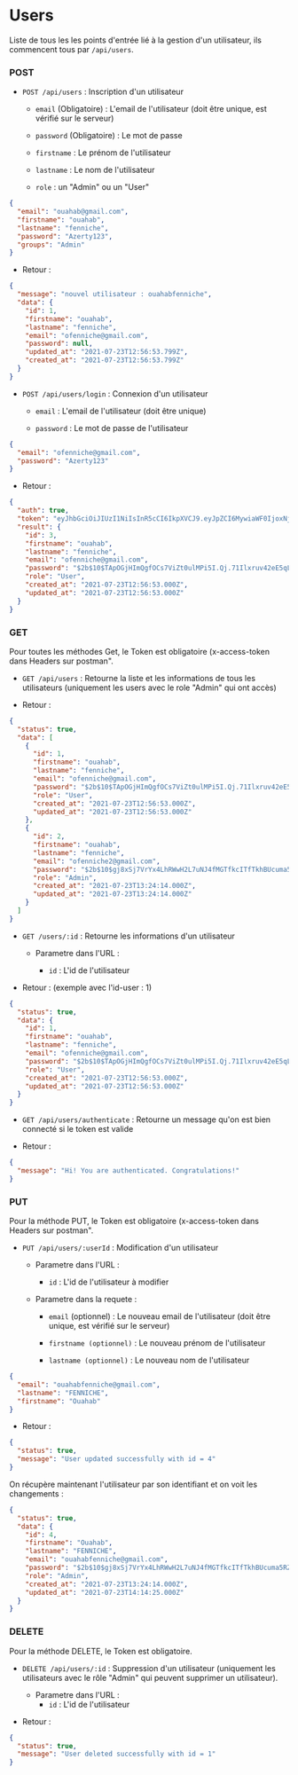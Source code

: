 # Users

Liste de tous les les points d'entrée lié à la gestion d'un utilisateur, ils commencent tous par `/api/users`.

### POST

- `POST /api/users` : Inscription d'un utilisateur

  - `email` (Obligatoire) : L'email de l'utilisateur (doit être unique, est vérifié sur le serveur)

  - `password` (Obligatoire) : Le mot de passe

  - `firstname` : Le prénom de l'utilisateur

  - `lastname` : Le nom de l'utilisateur

  - `role` : un "Admin" ou un "User"

```json
{
  "email": "ouahab@gmail.com",
  "firstname": "ouahab",
  "lastname": "fenniche",
  "password": "Azerty123",
  "groups": "Admin"
}
```

- Retour :

```json
{
  "message": "nouvel utilisateur : ouahabfenniche",
  "data": {
    "id": 1,
    "firstname": "ouahab",
    "lastname": "fenniche",
    "email": "ofenniche@gmail.com",
    "password": null,
    "updated_at": "2021-07-23T12:56:53.799Z",
    "created_at": "2021-07-23T12:56:53.799Z"
  }
}
```

- `POST /api/users/login` : Connexion d'un utilisateur

  - `email` : L'email de l'utilisateur (doit être unique)

  - `password` : Le mot de passe de l'utilisateur

```json
{
  "email": "ofenniche@gmail.com",
  "password": "Azerty123"
}
```

- Retour :

```json
{
  "auth": true,
  "token": "eyJhbGciOiJIUzI1NiIsInR5cCI6IkpXVCJ9.eyJpZCI6MywiaWF0IjoxNjI3MDQ2MjE4LCJleHAiOjE2MjcwNDY1MTh9.x83YxlrbqukulucRsSD_1CUDcWoY_q0rxM53bq7io24",
  "result": {
    "id": 3,
    "firstname": "ouahab",
    "lastname": "fenniche",
    "email": "ofenniche@gmail.com",
    "password": "$2b$10$TApOGjHImQgfOCs7ViZt0ulMPi5I.Qj.71Ilxruv42eE5qL7MQRl.",
    "role": "User",
    "created_at": "2021-07-23T12:56:53.000Z",
    "updated_at": "2021-07-23T12:56:53.000Z"
  }
}
```

### GET

Pour toutes les méthodes Get, le Token est obligatoire (x-access-token dans Headers sur postman".

- `GET /api/users` : Retourne la liste et les informations de tous les utilisateurs (uniquement les users avec le role "Admin" qui ont accès)

- Retour :

```json
{
  "status": true,
  "data": [
    {
      "id": 1,
      "firstname": "ouahab",
      "lastname": "fenniche",
      "email": "ofenniche@gmail.com",
      "password": "$2b$10$TApOGjHImQgfOCs7ViZt0ulMPi5I.Qj.71Ilxruv42eE5qL7MQRl.",
      "role": "User",
      "created_at": "2021-07-23T12:56:53.000Z",
      "updated_at": "2021-07-23T12:56:53.000Z"
    },
    {
      "id": 2,
      "firstname": "ouahab",
      "lastname": "fenniche",
      "email": "ofenniche2@gmail.com",
      "password": "$2b$10$gj8xSj7VrYx4LhRWwH2L7uNJ4fMGTfkcITfTkhBUcuma5RZMTpL9a",
      "role": "Admin",
      "created_at": "2021-07-23T13:24:14.000Z",
      "updated_at": "2021-07-23T13:24:14.000Z"
    }
  ]
}
```

- `GET /users/:id` : Retourne les informations d'un utilisateur

  - Parametre dans l'URL :

    - `id` : L'id de l'utilisateur

- Retour : (exemple avec l'id-user : 1)

```json
{
  "status": true,
  "data": {
    "id": 1,
    "firstname": "ouahab",
    "lastname": "fenniche",
    "email": "ofenniche@gmail.com",
    "password": "$2b$10$TApOGjHImQgfOCs7ViZt0ulMPi5I.Qj.71Ilxruv42eE5qL7MQRl.",
    "role": "User",
    "created_at": "2021-07-23T12:56:53.000Z",
    "updated_at": "2021-07-23T12:56:53.000Z"
  }
}
```

- `GET /api/users/authenticate` : Retourne un message qu'on est bien connecté si le token est valide

- Retour :

```json
{
  "message": "Hi! You are authenticated. Congratulations!"
}
```

### PUT

Pour la méthode PUT, le Token est obligatoire (x-access-token dans Headers sur postman".

- `PUT /api/users/:userId` : Modification d'un utilisateur

  - Parametre dans l'URL :
    - `id` : L'id de l'utilisateur à modifier
  - Parametre dans la requete :

    - `email` (optionnel) : Le nouveau email de l'utilisateur (doit être unique, est vérifié sur le serveur)

    - `firstname (optionnel)` : Le nouveau prénom de l'utilisateur

    - `lastname (optionnel)` : Le nouveau nom de l'utilisateur

```json
{
  "email": "ouahabfenniche@gmail.com",
  "lastname": "FENNICHE",
  "firstname": "Ouahab"
}
```

- Retour :

```json
{
  "status": true,
  "message": "User updated successfully with id = 4"
}
```

On récupère maintenant l'utilisateur par son identifiant et on voit les changements :

```json
{
  "status": true,
  "data": {
    "id": 4,
    "firstname": "Ouahab",
    "lastname": "FENNICHE",
    "email": "ouahabfenniche@gmail.com",
    "password": "$2b$10$gj8xSj7VrYx4LhRWwH2L7uNJ4fMGTfkcITfTkhBUcuma5RZMTpL9a",
    "role": "Admin",
    "created_at": "2021-07-23T13:24:14.000Z",
    "updated_at": "2021-07-23T14:14:25.000Z"
  }
}
```

### DELETE

Pour la méthode DELETE, le Token est obligatoire.

- `DELETE /api/users/:id` : Suppression d'un utilisateur (uniquement les utilisateurs avec le rôle "Admin" qui peuvent supprimer un utilisateur).

  - Parametre dans l'URL :
    - `id` : L'id de l'utilisateur

- Retour :

```json
{
  "status": true,
  "message": "User deleted successfully with id = 1"
}
```
